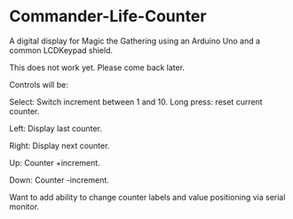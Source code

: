 # Commander-Life-Counter
A digital display for Magic the Gathering using an Arduino Uno and a common LCDKeypad shield.

This does not work yet. Please come back later.

Controls will be:

Select: Switch increment between 1 and 10. Long press: reset current counter.

Left:   Display last counter.

Right:  Display next counter.

Up:     Counter +increment.

Down:   Counter -increment.


Want to add ability to change counter labels and value positioning via serial monitor.

